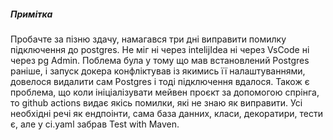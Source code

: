 ##### Примітка

 Пробачте за пізню здачу, намагався три дні виправити помилку підключення до postgres. Не міг ні через intelijIdea ні через VsCode ні через pg Admin. Поблема була у тому що мав встановлений Postgres раніше, і запуск докера конфліктував із якимись її налаштуваннями, довелося видалити сам Postgres і тоді підключення вдалося. Також є проблема, що коли ініціалізувати мейвен проєкт за допомогою спрінга, то github actions видає якісь помилки, які не знаю як виправити. Усі необхідні речі як ендпоінти, сама база данних, класи, декоратири, тести є, але у ci.yaml забрав Test with Maven.

